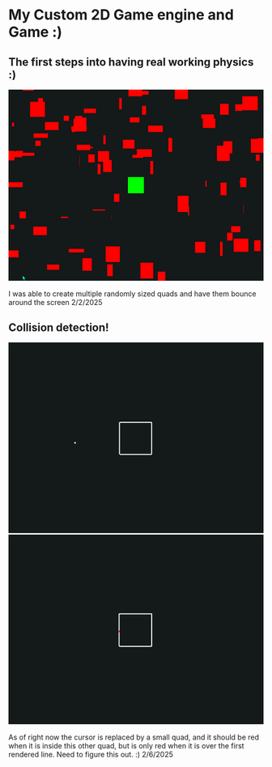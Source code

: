 # My Custom 2D Game engine and Game :) 

## The first steps into having real working physics :)
![physics engine at work!](./images/physics-pic.png)

I was able to create multiple randomly sized quads and have them bounce around the screen
2/2/2025

## Collision detection!

![collisions!](./images/collision-1.png)
![collisions!](./images/collision-2.png)

As of right now the cursor is replaced by a small quad, and it should be red when it is inside this other quad, but is only red when it is over the first rendered line. Need to figure this out. :)
2/6/2025
